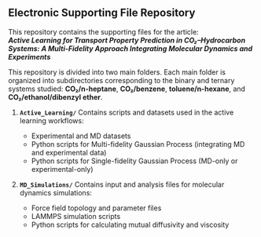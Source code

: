 ## Electronic Supporting File Repository

This repository contains the supporting files for the article:  
**_Active Learning for Transport Property Prediction in CO₂–Hydrocarbon Systems: A Multi-Fidelity Approach Integrating Molecular Dynamics and Experiments_**

This repository is divided into two main folders. Each main folder is organized into subdirectories corresponding to the binary and ternary systems studied: **CO₂/n-heptane**, **CO₂/benzene**, **toluene/n-hexane**, and **CO₂/ethanol/dibenzyl ether**.

1. **`Active_Learning/`**
   Contains scripts and datasets used in the active learning workflows:
   - Experimental and MD datasets  
   - Python scripts for Multi-fidelity Gaussian Process (integrating MD and experimental data) 
   - Python scripts for Single-fidelity Gaussian Process (MD-only or experimental-only)

2. **`MD_Simulations/`**
   Contains input and analysis files for molecular dynamics simulations:
   - Force field topology and parameter files  
   - LAMMPS simulation scripts  
   - Python scripts for calculating mutual diffusivity and viscosity
